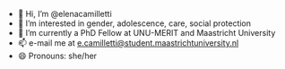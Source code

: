 - 👋 Hi, I’m @elenacamilletti
- 👀 I’m interested in gender, adolescence, care, social protection
- 🌱 I’m currently a PhD Fellow at UNU-MERIT and Maastricht University
- 📫 e-mail me at e.camilletti@student.maastrichtuniversity.nl
- 😄 Pronouns: she/her

<!---
elenacamilletti/elenacamilletti is a ✨ special ✨ repository because its `README.md` (this file) appears on your GitHub profile.
You can click the Preview link to take a look at your changes.
--->
